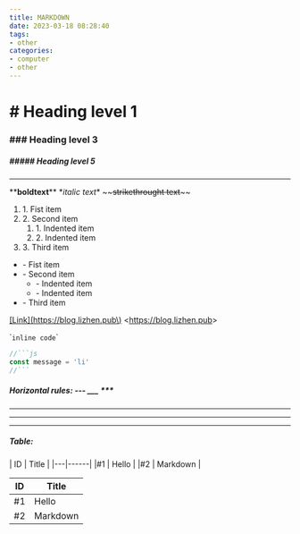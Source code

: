 ```yaml
---
title: MARKDOWN
date: 2023-03-18 08:28:40
tags:
- other
categories: 
- computer
- other
---
```


# \# Heading level 1

### \#\#\# Heading level 3

##### \#\#\#\#\#  Heading level 5
---

\*\***boldtext**\*\*
\**italic text*\*
\~\~~~strikethrought text~~\~\~

1. 1\. Fist item
2. 2\. Second item
   1. 1\. Indented item
   2. 2\. Indented item
3. 3\. Third item


- \- Fist item
- \- Second item
  - \- Indented item
  - \- Indented item
- \- Third item

[\[Link\]\(https://blog.lizhen.pub\)](https://blog.lizhen.pub)
\<<https://blog.lizhen.pub>\>

\``inline code`\`
```js
//```js  
const message = 'li'
//```
```

##### Horizontal rules: \--- \___ \***
---
___
***

##### Table:
\| ID \| Title \|
|---|------|
|#1 | Hello |
|#2 | Markdown |

| ID | Title |
|---|------|
|#1 | Hello |
|#2 | Markdown |
